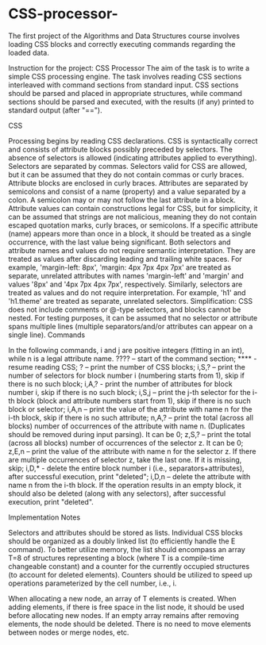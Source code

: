 # CSS-processor-
The first project of the Algorithms and Data Structures course involves loading CSS blocks and correctly executing commands regarding the loaded data.

Instruction for the project:
CSS Processor
The aim of the task is to write a simple CSS processing engine. The task involves reading CSS sections interleaved with command sections from standard input. CSS sections should be parsed and placed in appropriate structures, while command sections should be parsed and executed, with the results (if any) printed to standard output (after "==").

CSS

Processing begins by reading CSS declarations. CSS is syntactically correct and consists of attribute blocks possibly preceded by selectors. The absence of selectors is allowed (indicating attributes applied to everything).
Selectors are separated by commas. Selectors valid for CSS are allowed, but it can be assumed that they do not contain commas or curly braces.
Attribute blocks are enclosed in curly braces.
Attributes are separated by semicolons and consist of a name (property) and a value separated by a colon. A semicolon may or may not follow the last attribute in a block.
Attribute values can contain constructions legal for CSS, but for simplicity, it can be assumed that strings are not malicious, meaning they do not contain escaped quotation marks, curly braces, or semicolons.
If a specific attribute (name) appears more than once in a block, it should be treated as a single occurrence, with the last value being significant.
Both selectors and attribute names and values do not require semantic interpretation. They are treated as values after discarding leading and trailing white spaces. For example, 'margin-left: 8px', 'margin: 4px 7px 4px 7px' are treated as separate, unrelated attributes with names 'margin-left' and 'margin' and values '8px' and '4px 7px 4px 7px', respectively. Similarly, selectors are treated as values and do not require interpretation. For example, 'h1' and 'h1.theme' are treated as separate, unrelated selectors.
Simplification: CSS does not include comments or @-type selectors, and blocks cannot be nested.
For testing purposes, it can be assumed that no selector or attribute spans multiple lines (multiple separators/and/or attributes can appear on a single line).
Commands

In the following commands, i and j are positive integers (fitting in an int), while n is a legal attribute name. ???? – start of the command section;
**** - resume reading CSS;
? – print the number of CSS blocks;
i,S,? – print the number of selectors for block number i (numbering starts from 1), skip if there is no such block;
i,A,? - print the number of attributes for block number i, skip if there is no such block;
i,S,j – print the j-th selector for the i-th block (block and attribute numbers start from 1), skip if there is no such block or selector;
i,A,n – print the value of the attribute with name n for the i-th block, skip if there is no such attribute;
n,A,? – print the total (across all blocks) number of occurrences of the attribute with name n. (Duplicates should be removed during input parsing). It can be 0;
z,S,? – print the total (across all blocks) number of occurrences of the selector z. It can be 0;
z,E,n – print the value of the attribute with name n for the selector z. If there are multiple occurrences of selector z, take the last one. If it is missing, skip;
i,D,* - delete the entire block number i (i.e., separators+attributes), after successful execution, print "deleted";
i,D,n – delete the attribute with name n from the i-th block. If the operation results in an empty block, it should also be deleted (along with any selectors), after successful execution, print "deleted".

Implementation Notes

Selectors and attributes should be stored as lists. Individual CSS blocks should be organized as a doubly linked list (to efficiently handle the E command). To better utilize memory, the list should encompass an array T=8 of structures representing a block (where T is a compile-time changeable constant) and a counter for the currently occupied structures (to account for deleted elements). Counters should be utilized to speed up operations parameterized by the cell number, i.e., i.

When allocating a new node, an array of T elements is created. When adding elements, if there is free space in the list node, it should be used before allocating new nodes. If an empty array remains after removing elements, the node should be deleted. There is no need to move elements between nodes or merge nodes, etc.
